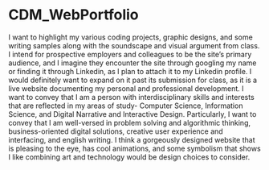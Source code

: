 # CDM_WebPortfolio
I want to highlight my various coding projects, graphic designs, and some writing samples along with the soundscape and visual argument from class. I intend for prospective employers and colleagues to be the site’s primary audience, and I imagine they encounter the site through googling my name or finding it through Linkedin, as I plan to attach it to my Linkedin profile. I would definitely want to expand on it past its submission for class, as it is a live website documenting my personal and professional development. I want to convey that I am a person with interdisciplinary skills and interests that are reflected in my areas of study- Computer Science, Information Science, and Digital Narrative and Interactive Design. Particularly, I want to convey that I am well-versed in problem solving and algorithmic thinking, business-oriented digital solutions, creative user experience and interfacing, and english writing. I think a gorgeously designed website that is pleasing to the eye, has cool animations, and some symbolism that shows I like combining art and technology would be design choices to consider.

